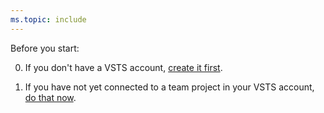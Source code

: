 ```yaml
---
ms.topic: include
---
```


Before you start:

0. If you don't have a VSTS account, [create it first](../../organizations/accounts/create-organization-msa-or-work-student.md).

0. If you have not yet connected to a team project in your VSTS account, [do that now](../../user-guide/connect-team-projects.md).
